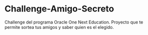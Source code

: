 # Challenge-Amigo-Secreto
Challenge del programa Oracle One Next Education. Proyecto que te permite sortea tus amigos y saber quien es el elegido.
